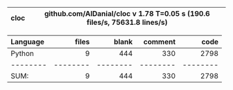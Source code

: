 cloc|github.com/AlDanial/cloc v 1.78  T=0.05 s (190.6 files/s, 75631.8 lines/s)
--- | ---

Language|files|blank|comment|code
:-------|-------:|-------:|-------:|-------:
Python|9|444|330|2798
--------|--------|--------|--------|--------
SUM:|9|444|330|2798
